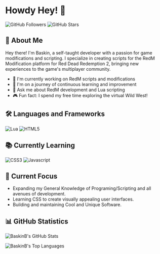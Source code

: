 # Howdy Hey! 👋

![GitHub Followers](https://img.shields.io/github/followers/baskinb?style=for-the-badge&logo=github&logoColor=white&label=Followers)
![GitHub Stars](https://img.shields.io/github/stars/baskinb?style=for-the-badge&logo=github&logoColor=white&label=Stars)

## 🦥 About Me

Hey there! I'm Baskin, a self-taught developer with a passion for game modifications and scripting. I specialize in creating scripts for the RedM Modification platform for Red Dead Redemption 2, bringing new experiences to the game's multiplayer community.

- 🔭 I'm currently working on RedM scripts and modifications
- 🌱 I'm on a journey of continuous learning and improvement
- 💬 Ask me about RedM development and Lua scripting
- 🎮 Fun fact: I spend my free time exploring the virtual Wild West!

## 🛠️ Languages and Frameworks

![Lua](https://img.shields.io/badge/lua-%232C2D72.svg?style=for-the-badge&logo=lua&logoColor=white)
![HTML5](https://img.shields.io/badge/html5-%23E34F26.svg?style=for-the-badge&logo=html5&logoColor=white)

## 📚 Currently Learning

![CSS3](https://img.shields.io/badge/css3-%231572B6.svg?style=for-the-badge&logo=css3&logoColor=white)
![Javascript](https://img.shields.io/badge/javascript-%23323330.svg?style=for-the-badge&logo=javascript&logoColor=%23F7DF1E)

## 🎯 Current Focus

- Expanding my General Knowledge of Programing/Scripting and all avenues of development.
- Learning CSS to create visually appealing user interfaces.
- Building and maintaining Cool and Unique Software.

## 📊 GitHub Statistics

![BaskinB's GitHub Stats](https://github-readme-stats.vercel.app/api?username=baskinb&theme=aura&show_icons=true)

![BaskinB's Top Languages](https://github-readme-stats.vercel.app/api/top-langs/?username=baskinb&layout=compact&theme=aura)
